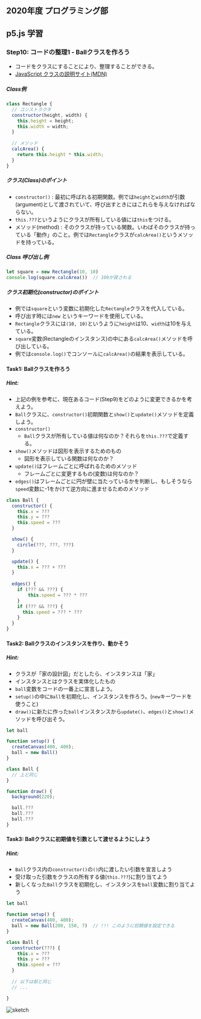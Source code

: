 ## 2020年度 プログラミング部

## p5.js 学習

### Step10: コードの整理1 - Ballクラスを作ろう 

* コードをクラスにすることにより、整理することができる。
* [JavaScript クラスの説明サイト(MDN)](https://developer.mozilla.org/ja/docs/Web/JavaScript/Reference/Classes)



##### Class例

```js
class Rectangle {
  // コンストラクタ
  constructor(height, width) {
    this.height = height;
    this.width = width;
  }
  
  // メソッド
  calcArea() {
    return this.height * this.width;
  }
}
```



##### クラス(Class)のポイント

* `constructor()` : 最初に呼ばれる初期関数。例では`height`と`width`が引数(argument)として渡されていて、呼び出すときにはこれらを与えなければならない。
* `this.???`というようにクラスが所有している値には`this`をつける。
* メソッド(method) : そのクラスが持っている関数。いわばそのクラスが持っている「動作」のこと。例では`Rectangle`クラスが`calcArea()`というメソッドを持っている。



##### Class 呼び出し例

```js
let square = new Rectangle(10, 10)
console.log(square.calcArea())  // 100が戻される
```



##### クラス初期化(constructor)のポイント

* 例では`square`という変数に初期化した`Rectangle`クラスを代入している。
* 呼び出す時には`new` というキーワードを使用している。
* `Rectangle`クラスには`(10, 10)`というように`height`は10、`width`は10を与えている。
* `square`変数(Rectangleのインスタンス)の中にある`calcArea()`メソッドを呼び出している。
* 例では`console.log()`でコンソールに`calcArea()`の結果を表示している。





#### Task1: Ballクラスを作ろう

##### Hint: 

* 上記の例を参考に、現在あるコード(Step9)をどのように変更できるかを考えよう。
* `Ball`クラスに、`constructor()`初期関数と`show()`と`update()`メソッドを定義しよう。
* `constructor()`
  * `Ball`クラスが所有している値は何なのか？それらを`this.???`で定義する。
* `show()`メソッドは図形を表示するためのもの
  * 図形を表示している関数は何なのか？
* `update()`はフレームごとに呼ばれるためのメソッド
  * フレームごとに変更するもの(変数)は何なのか？
* `edges()`はフレームごとに円が壁に当たっているかを判断し、もしそうなら`speed`変数に-1をかけて逆方向に進ませるためのメソッド

```js
class Ball {
  constructor() {
    this.x = ???
    this.y = ???
    this.speed = ???
  }

  show() {
    circle(???, ???, ???)
  }

  update() {
    this.x = ??? + ???
  }
    
  edges() {
    if (??? && ???) {
    	this.speed = ??? * ???
  	}
    if (??? && ???) {
      this.speed = ??? * ???
    }
  }
}
```





#### Task2: Ballクラスのインスタンスを作り、動かそう

##### Hint: 

* クラスが「家の設計図」だとしたら、インスタンスは「家」
* インスタンスとはクラスを実体化したもの
* `ball`変数をコードの一番上に宣言しよう。
* `setup()`の中に`Ball`を初期化し、インスタンスを作ろう。(`new`キーワードを使うこと)
* `draw()`に新たに作った`ball`インスタンスから`update()`、`edges()`と`show()`メソッドを呼び出そう。



```js
let ball

function setup() {
  createCanvas(400, 400);
  ball = new Ball()
}

class Ball {
  // 上と同じ
}

function draw() {
  background(220);

  ball.???
  ball.???
  ball.???
}
```


#### Task3: Ballクラスに初期値を引数として渡せるようにしよう

##### Hint: 

* `Ball`クラス内の`constructor()`の`()`内に渡したい引数を宣言しよう
* 受け取った引数をクラスの所有する値(`this.???`)に割り当てよう
* 新しくなった`Ball`クラスを初期化し、インスタンスを`ball`変数に割り当てよう


```js
let ball

function setup() {
  createCanvas(400, 400);
  ball = new Ball(200, 150, 7)  // !!! このように初期値を設定できる
}

class Ball {
  constructor(???) {
    this.x = ???
    this.y = ???
    this.speed = ???
  }
  
  // 以下は前と同じ
  // ...

}
```

![sketch](https://editor.p5js.org/sf_/embed/ji8ppQaji)


